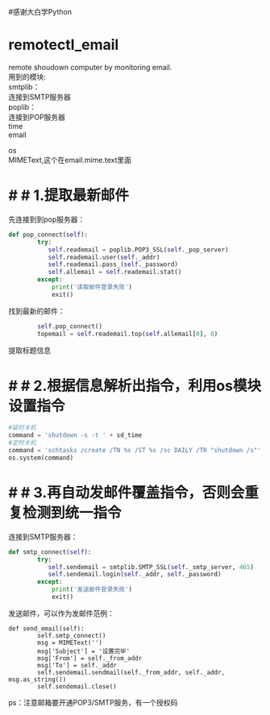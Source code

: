 #感谢大白学Python
# remotectl_email
remote shoudown computer by monitoring email.<br>
用到的模块:<br>
smtplib：<br>
连接到SMTP服务器<br>
poplib：<br>
连接到POP服务器<br>
time<br>
email<br>

os<br>
MIMEText,这个在email.mime.text里面<br>

# # # 1.提取最新邮件
先连接到到pop服务器：
```python
def pop_connect(self):
        try:
           self.reademail = poplib.POP3_SSL(self._pop_server)
           self.reademail.user(self._addr)
           self.reademail.pass_(self._password)
           self.allemail = self.reademail.stat()
        except:
            print('读取邮件登录失败')
            exit()
```
找到最新的邮件：
```python
        self.pop_connect()
        topemail = self.reademail.top(self.allemail[0], 0)
```
提取标题信息
# # # 2.根据信息解析出指令，利用os模块设置指令
```python
#延时关机
command = 'shutdown -s -t ' + sd_time
#定时关机
command = 'schtasks /create /TN %s /ST %s /sc DAILY /TR "shutdown /s"' %(sd_type, sd_time) 
os.system(command)
```
# # # 3.再自动发邮件覆盖指令，否则会重复检测到统一指令
连接到SMTP服务器：
```python
def smtp_connect(self):
        try:
           self.sendemail = smtplib.SMTP_SSL(self._smtp_server, 465)
           self.sendemail.login(self._addr, self._password)
        except:
            print('发送邮件登录失败')
            exit()
```
发送邮件，可以作为发邮件范例：
```pyhhon
def send_email(self):
        self.smtp_connect()
        msg = MIMEText('')
        msg['Subject'] = '设置完毕'
        msg['From'] = self._from_addr
        msg['To'] = self._addr
        self.sendemail.sendmail(self._from_addr, self._addr, msg.as_string())
        self.sendemail.close()
```

ps：注意邮箱要开通POP3/SMTP服务，有一个授权码
